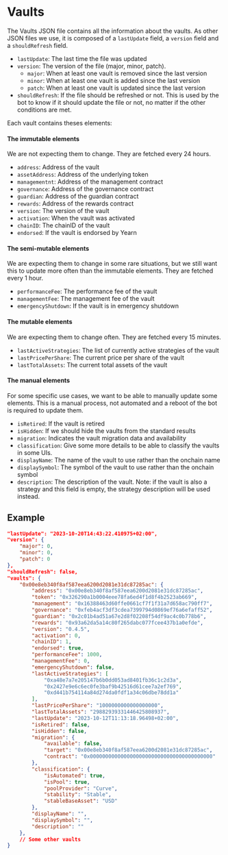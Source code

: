# Vaults
The Vaults JSON file contains all the information about the vaults. As other JSON files we use, it is composed of a `lastUpdate` field, a `version` field and a `shouldRefresh` field.
- `lastUpdate`: The last time the file was updated
- `version`: The version of the file (major, minor, patch).
	- `major`: When at least one vault is removed since the last version
	- `minor`: When at least one vault is added since the last version
	- `patch`: When at least one vault is updated since the last version
- `shouldRefresh`: If the file should be refreshed or not. This is used by the bot to know if it should update the file or not, no matter if the other conditions are met.

Each vault contains theses elements:

#### The immutable elements

We are not expecting them to change. They are fetched every 24 hours.

- `address`: Address of the vault
- `assetAddress`: Address of the underlying token
- `managementnt`: Address of the management contract
- `governance`: Address of the governance contract
- `guardian`: Address of the guardian contract
- `rewards`: Address of the rewards contract
- `version`: The version of the vault
- `activation`: When the vault was activated
- `chainID`: The chainID of the vault
- `endorsed`: If the vault is endorsed by Yearn

#### The semi-mutable elements

We are expecting them to change in some rare situations, but we still want this to update more often than the immutable elements. They are fetched every 1 hour.

- `performanceFee`: The performance fee of the vault
- `managementFee`: The management fee of the vault
- `emergencyShutdown`: If the vault is in emergency shutdown

#### The mutable elements

We are expecting them to change often. They are fetched every 15 minutes.

- `lastActiveStrategies`: The list of currently active strategies of the vault
- `lastPricePerShare`: The current price per share of the vault
- `lastTotalAssets`: The current total assets of the vault

#### The manual elements

For some specific use cases, we want to be able to manually update some elements. This is a manual process, not automated and a reboot of the bot is required to update them.

- `isRetired`: If the vault is retired
- `isHidden`: If we should hide the vaults from the standard results
- `migration`: Indicates the vault migration data and availability
- `classification`: Give some more details to be able to classify the vaults in some UIs.
- `displayName`: The name of the vault to use rather than the onchain name
- `displaySymbol`: The symbol of the vault to use rather than the onchain symbol
- `description`: The description of the vault. Note: if the vault is also a strategy and this field is empty, the strategy description will be used instead.

## Example

```json
"lastUpdate": "2023-10-20T14:43:22.410975+02:00",
"version": {
	"major": 0,
	"minor": 0,
	"patch": 0
},
"shouldRefresh": false,
"vaults": {
	"0x00e8eb340f8af587eea6200d2081e31dc87285ac": {
		"address": "0x00e8eb340f8af587eea6200d2081e31dc87285ac",
		"token": "0x326290a1b0004eee78fa6ed4f1d8f4b2523ab669",
		"management": "0x16388463d60ffe0661cf7f1f31a7d658ac790ff7",
		"governance": "0xfeb4acf3df3cdea7399794d0869ef76a6efaff52",
		"guardian": "0x2c01b4ad51a67e2d8f02208f54df9ac4c0b778b6",
		"rewards": "0x93a62da5a14c80f265dabc077fcee437b1a0efde",
		"version": "0.4.5",
		"activation": 0,
		"chainID": 1,
		"endorsed": true,
		"performanceFee": 1000,
		"managementFee": 0,
		"emergencyShutdown": false,
		"lastActiveStrategies": [
			"0xa48e7a7e205147b6b0dd053ad8401fb36c1c2d3a",
			"0x2427e9e6c6ec0fe3baf9b42516d61cee7a2ef769",
			"0xd441b754114a84d274da0fdf1a34c06dbe78dd1a"
		],
		"lastPricePerShare": "1000000000000000000",
		"lastTotalAssets": "29882939331446425808937",
		"lastUpdate": "2023-10-12T11:13:18.96498+02:00",
		"isRetired": false,
		"isHidden": false,
		"migration": {
			"available": false,
			"target": "0x00e8eb340f8af587eea6200d2081e31dc87285ac",
			"contract": "0x0000000000000000000000000000000000000000"
		},
		"classification": {
			"isAutomated": true,
			"isPool": true,
			"poolProvider": "Curve",
			"stability": "Stable",
			"stableBaseAsset": "USD"
		},
		"displayName": "",
		"displaySymbol": "",
		"description": ""
	},
	// Some other vaults
}
```
